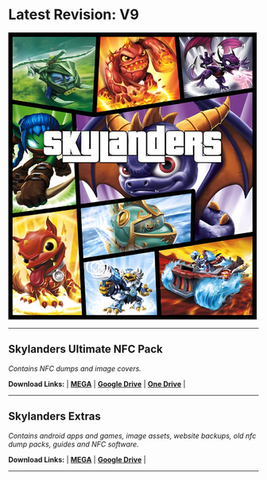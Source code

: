 # Latest Revision: V9

<img src="https://raw.githubusercontent.com/skylandersNFC/Skylanders-Ultimate-NFC-Pack/main/Skylanders-Ultimate-NFC-Pack.jpg" width="500" height="577">

---------------------------------------------------

## Skylanders Ultimate NFC Pack

_Contains NFC dumps and image covers._

**Download Links:** | **[MEGA](https://2ly.link/23BxR)** | **[Google Drive](https://2ly.link/23BxS)** | **[One Drive](https://2ly.link/23Bxp)** |

-----------------------------------------------------------

## Skylanders Extras

_Contains android apps and games, image assets, website backups, old nfc dump packs, guides and NFC software._

**Download Links:** | **[MEGA](https://2ly.link/23BxU)** | **[Google Drive](https://2ly.link/23BxV)** |

---------------------------------------------------
